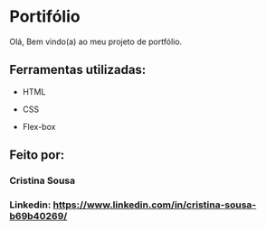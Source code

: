 # Portifólio 

Olá, Bem vindo(a) ao meu projeto de portfólio.

## Ferramentas utilizadas:

* HTML

* CSS

* Flex-box

## Feito por:

### Cristina Sousa

### Linkedin: https://www.linkedin.com/in/cristina-sousa-b69b40269/


